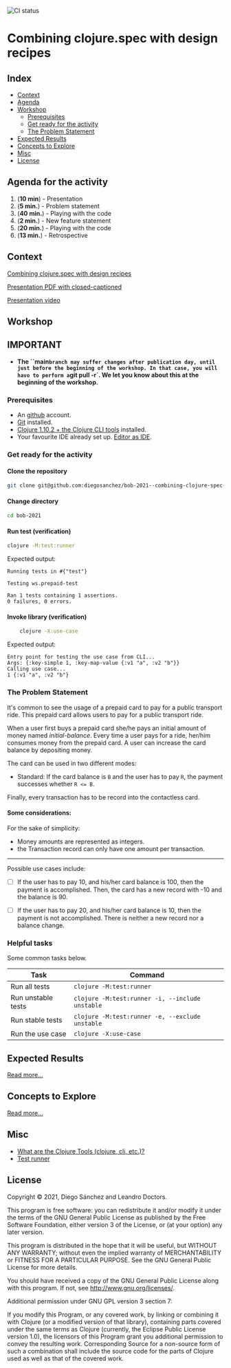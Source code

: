 ![CI status](https://github.com/diegosanchez/bob-combining-clojure-spec-with-design-recipes/workflows/tools.deps-builder/badge.svg)

# Combining clojure.spec with design recipes 

## Index

- [Context](#context)
- [Agenda](#agenda)
- [Workshop](#workshop)
  - [Prerequisites](#prerequisites)
  - [Get ready for the activity](#get-ready-for-the-activity)
  - [The Problem Statement](#the-problem-statement)
- [Expected Results](#expected-results)
- [Concepts to Explore](#concepts-to-explore)
- [Misc](#misc)
- [License](#license)

## Agenda for the activity

1. (**10 min**) - Presentation
10. (**5 min.**) - Problem statement
20. (**40 min.**) - Playing with the code
30. (**2 min.**) - New feature statement
40. (**20 min.**) - Playing with the code
50. (**13 min.**) - Retrospective

## Context

[Combining clojure.spec with design recipes][external-bob]

[Presentation PDF with closed-captioned](/doc/bob.2021--combining-clojure.spec-with-design-recipes--closed-captioned.pdf)

[Presentation video](https://youtu.be/qHMXpsVIysQ)

## Workshop

## IMPORTANT

- **The ``main` branch may suffer changes after publication day, until just before the beginning of the workshop. In that case, you will havo to perform a `git pull -r`. We let you know about this at the beginning of the workshop.**

### Prerequisites

- An [github][external-github] account.
- [Git][external-git] installed.
- [Clojure 1.10.2 + the Clojure CLI tools][external-clojure-installation] installed.
- Your favourite IDE already set up. [Editor as IDE][external-clojure-editor-as-ide].

### Get ready for the activity

#### Clone the repository

```bash
git clone git@github.com:diegosanchez/bob-2021--combining-clojure-spec-with-design-recipes.git bob-2021
```

#### Change directory

```bash
cd bob-2021
```
#### Run test (verification)

```bash
clojure -M:test:runner
```

Expected output:

```
Running tests in #{"test"}

Testing ws.prepaid-test

Ran 1 tests containing 1 assertions.
0 failures, 0 errors.
```

#### Invoke library (verification)

```bash
    clojure -X:use-case
```

Expected output:

```
Entry point for testing the use case from CLI...
Args: {:key-simple 1, :key-map-value {:v1 "a", :v2 "b"}}
Calling use case...
1 {:v1 "a", :v2 "b"}
```

### The Problem Statement

It's common to see the usage of a prepaid card to pay for a public transport ride. This prepaid card allows users to pay for a public transport ride. 

When a user first buys a prepaid card she/he pays an initial amount of money named _initial-balance_. Every time a user pays for a ride, her/him consumes money from the prepaid card. A user can increase the card balance by depositing money.

The card can be used in two different modes:

- Standard: If the card balance is `B` and the user has to pay `R`, the payment successes whether `R <= B`.

<!--- The new requirement it's hidden on purpose 

- Overdraft: If the card balance is `B` and the user has to pay `R` the payment successes whether `R <= B + D`, being `D` the overdraft amount.

-->

Finally, every transaction has to be record into the contactless card.

#### Some considerations:

For the sake of simplicity:
- Money amounts are represented as integers.
- the Transaction record can only have one amount per transaction.

---

Possible use cases include:

- [ ] If the user has to pay 10, and his/her card balance is 100, then the payment is accomplished. Then, the card has a new record with -10 and the balance is 90.

- [ ] If the user has to pay 20, and his/her card balance is 10, then the payment is not accomplished. There is neither a new record nor a balance change. 

<!--- The new requirement it's hidden on purpose 

- [ ] If the user has to pay 27, and his/her card balance is 20 with a possible overdraft of 10, then the payment is accomplished. Then, the card has a new record with -27 and the balance is -7.

-->

### Helpful tasks

Some common tasks below.

| Task               | Command                                         |
|--------------------|-------------------------------------------------|
| Run all tests      | `clojure -M:test:runner`                        |
| Run unstable tests | `clojure -M:test:runner -i, --include unstable` |
| Run stable tests   | `clojure -M:test:runner -e, --exclude unstable` |
| Run the use case   | `clojure -X:use-case`                           |

## Expected Results

[Read more...](EXPECTED_RESULTS.md)

## Concepts to Explore

[Read more...](CONCEPTS_TO_EXPLORE.md)

## Misc

- [What are the Clojure Tools (clojure, clj, etc.)?][external-clojure-toolbox]
- [Test runner][external-test-runner]

[external-clojure-installation]: https://clojure.org/guides/getting_started
[external-clojure-editor-as-ide]: https://clojure.org/community/tools
[external-clojure-toolbox]: https://betweentwoparens.com/what-are-the-clojure-tools
[external-git]: https://git-scm.com/doc
[external-github]: https://github.com/
[external-github-fork]: https://guides.github.com/activities/forking/
[external-bob]: https://bobkonf.de/2021/sanchez-doctors.html
[external-test-runner]: https://github.com/cognitect-labs/test-runner

## License

Copyright © 2021, Diego Sánchez and Leandro Doctors.

This program is free software: you can redistribute it and/or modify
it under the terms of the GNU General Public License as published by
the Free Software Foundation, either version 3 of the License, or
(at your option) any later version.

This program is distributed in the hope that it will be useful,
but WITHOUT ANY WARRANTY; without even the implied warranty of
MERCHANTABILITY or FITNESS FOR A PARTICULAR PURPOSE. See the
GNU General Public License for more details.

You should have received a copy of the GNU General Public License
along with this program. If not, see <http://www.gnu.org/licenses/>.

Additional permission under GNU GPL version 3 section 7:

If you modify this Program, or any covered work, by linking or combining
it with Clojure (or a modified version of that library), containing parts
covered under the same terms as Clojure (currently, the Eclipse Public
License version 1.0), the licensors of this Program grant you additional
permission to convey the resulting work. Corresponding Source for a
non-source form of such a combination shall include the source code for
the parts of Clojure used as well as that of the covered work.
